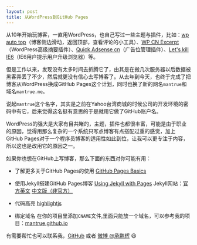 ```yaml
---
layout: post
title: 从WordPress到GitHub Pages
---
```


从10年开始玩博客，一直用WordPress，也自己写过一些主题与插件，比如：[wp auto top](https://wordpress.org/plugins/wp-auto-top/)（博客侧边滑动，返回顶部，查看评论的小工具）、[WP CN Excerpt](https://wordpress.org/plugins/cn-excerpt/)（WordPress高级摘要插件）、[Quick Adsense cn](https://wordpress.org/plugins/quick-adsense-cn/)（广告位管理插件）、[Let's kill IE6](https://wordpress.org/plugins/lets-kill-ie6/)（IE6用户提示用户升级浏览器）等。

但是工作以来，发现没有太多时间去折腾它了，由其是在搬几次服务器以后数据被黑客弄丢了不少，然后就更没有信心去写博客了。从去年到今天，也终于完成了把博客从WordPress换成GitHub Pages这个计划，同时也换了新的网名`mantrue`和域名`mantrue.me`。

说起`mantrue`这个名字，其实是之前在Yahoo台湾商城的时候公司的开发环境的密码中有它，后来觉得这名挺有意思的于是就用它做了GitHub账户名。

WordPress的强大是大家有目共睹的，主题，插件也都很丰富，可能是由于职业的原因，觉得用那么复杂的一个系统只写点博客有点搭配过重的感觉，加上GitHub Pages对于一个程序员博客的适用性如此到位，让我可以更专注于内容，所以这也是改用它的原因之一。

如果你也想在GitHub上写博客，那么下面的东西对你可能有用：

- 了解更多关于GitHub Pages的使用
[GitHub Pages Basics](https://help.github.com/categories/github-pages-basics/)

- 使用Jekyll搭建GitHub Pages博客
    [Using Jekyll with Pages](https://help.github.com/articles/using-jekyll-with-pages/)
    Jekyll网站：[官方英文](http://jekyllrb.com/)  [中文版（非官方）](http://jekyllcn.com)

- 代码高亮 [highlightjs](https://highlightjs.org/)

- 绑定域名
   在你的项目里添加`CNAME`文件,里面只能放一个域名，可以参考我的项目：[mantrue.github.io](https://github.com/mantrue/mantrue.github.io)

有需要帮忙也可以联系我，[GitHub](https://github.com/mantrue) 或者 [微博 @承鹏辉](http://weibo.com/joychaocc) :smiley: